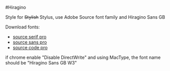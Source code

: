 #Hiragino

Style for ~~Stylish~~ Stylus, use Adobe Source font family and Hiragino Sans GB

Download fonts:
* [source serif pro](https://github.com/adobe-fonts/source-serif-pro)
* [source sans pro](https://github.com/adobe-fonts/source-sans-pro)
* [source code pro](https://github.com/adobe-fonts/source-code-pro)

if chrome enable "Disable DirectWrite" and using MacType, the font name should be "Hiragino Sans GB W3"
